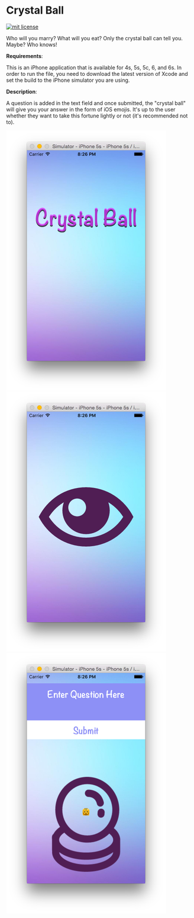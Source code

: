 # Crystal Ball

<a href="https://opensource.org/licenses/MIT"><img src="https://img.shields.io/badge/mit-license-brightgreen.svg" alt="mit license"></a>

Who will you marry? What will you eat? Only the crystal ball can tell you. Maybe? Who knows!

<b>Requirements</b>:

This is an iPhone application that is available for 4s, 5s, 5c, 6, and 6s. In order to run the file, you need to download the latest version of Xcode and set the build to the iPhone simulator you are using. 

<b>Description</b>:

A question is added in the text field and once submitted, the "crystal ball" will give you your answer in the form of iOS emojis. It's up to the user whether they want to take this fortune lightly or not (it's recommended not to).

![crystal ball](/images/cb1.png)
![crystal ball](/images/cb2.png)
![crystal ball](/images/cb3.png)
